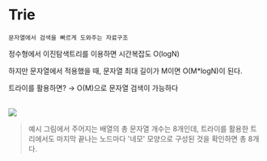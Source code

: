 # Trie

```
문자열에서 검색을 빠르게 도와주는 자료구조
```

정수형에서 이진탐색트리를 이용하면 시간복잡도 O(logN)

하지만 문자열에서 적용했을 때, 문자열 최대 길이가 M이면 O(M*logN)이 된다.

트라이를 활용하면? → O(M)으로 문자열 검색이 가능하다

<br>

<img src="https://t1.daumcdn.net/cfile/tistory/24354E335833A7CF17">

<br>

> 예시 그림에서 주어지는 배열의 총 문자열 개수는 8개인데, 트라이를 활용한 트리에서도 마지막 끝나는 노드마다 '네모' 모양으로 구성된 것을 확인하면 총 8개다.
